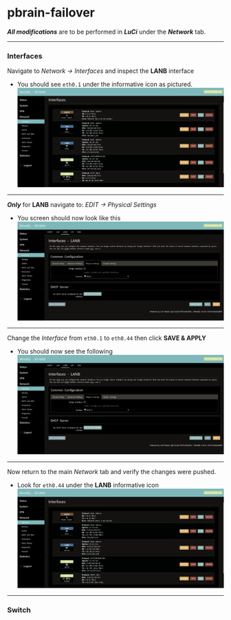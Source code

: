 # pbrain-failover

***All modifications*** are to be performed in ***LuCi*** under the ***Network*** tab.

---
### Interfaces

Navigate to *Network -> Interfaces* and inspect the **LANB** interface
 * You should see `eth0.1` under the informative icon as pictured.
![ifaces-init](/img/pbrain-interfaces-initial.png)
---

***Only*** for **LANB** navigate to: *EDIT -> Physical Settings*
 * You screen should now look like this
![ifaces-physical-init](/img/pbrain-interfaces-physical-initial.png)
---

Change the *Interface* from `eth0.1` to `eth0.44` then click **SAVE & APPLY**
 * You should now see the following
![ifaces-physical-updated](/img/pbrain-interfaces-physical-updated.png)
---

Now return to the main *Network* tab and verify the changes were pushed.
 * Look for `eth0.44` under the **LANB** informative icon
![ifaces-updated](/img/pbrain-interfaces-updated.png)


---
### Switch


